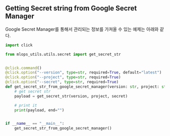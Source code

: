 ## Getting Secret string from Google Secret Manager

Google Secret Manager를 통해서 관리되는 정보를 가져올 수 있는 예제는 아래와 같다.

```python
import click

from mlops_utils.utils.secret import get_secret_str


@click.command()
@click.option("--version", type=str, required=True, default="latest")
@click.option("--project", type=str, required=True)
@click.option("--secret", type=str, required=True)
def get_secret_str_from_google_secret_manager(version: str, project: str, secret: str) -> None:
    # get secret str
    payload = get_secret_str(version, project, secret)

    # print it
    print(payload, end="")


if __name__ == "__main__":
    get_secret_str_from_google_secret_manager()
```

